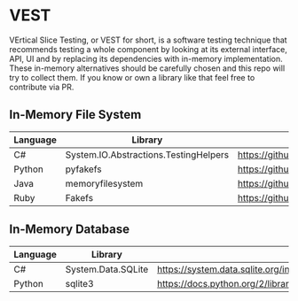 # VEST

VErtical Slice Testing, or VEST for short, is a software testing technique that recommends testing a whole component 
by looking at its external interface, API, UI and by replacing its dependencies with in-memory implementation.
These in-memory alternatives should be carefully chosen and this repo will try to collect them. 
If you know or own a library like that feel free to contribute via PR.

## In-Memory File System 

| Language 	| Library                               	| Project Site                                              |
|----------	|-------------------------------------------|-----------------------------------------------------------|
| C#       	| System.IO.Abstractions.TestingHelpers 	| https://github.com/tathamoddie/System.IO.Abstractions     |
| Python   	| pyfakefs                                  | https://github.com/jmcgeheeiv/pyfakefs                    |
| Java     	| memoryfilesystem                          | https://github.com/marschall/memoryfilesystem             |
| Ruby     	| Fakefs                                    | https://github.com/fakefs/fakefs                          |


## In-Memory Database

| Language 	| Library                               |                                                                       |
|----------	|---------------------------------------|-----------------------------------------------------------------------|
| C#       	| System.Data.SQLite                 	| https://system.data.sqlite.org/index.html/doc/trunk/www/index.wiki    |
| Python   	| sqlite3                               | https://docs.python.org/2/library/sqlite3.html                        |


